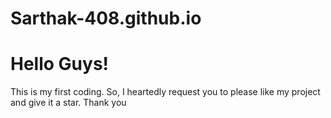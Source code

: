 # Sarthak-408.github.io
<!DOCTYPE html>
<html>
  <body>
    <h1>Hello Guys!</h1>
    <p>This is my first coding. So, I heartedly request you to please like my project and give it a star. Thank you</p>
  </body>
</html>
    
